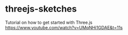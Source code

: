 # threejs-sketches


Tutorial on how to get started with Three.js
https://www.youtube.com/watch?v=UMqNHi1GDAE&t=11s

